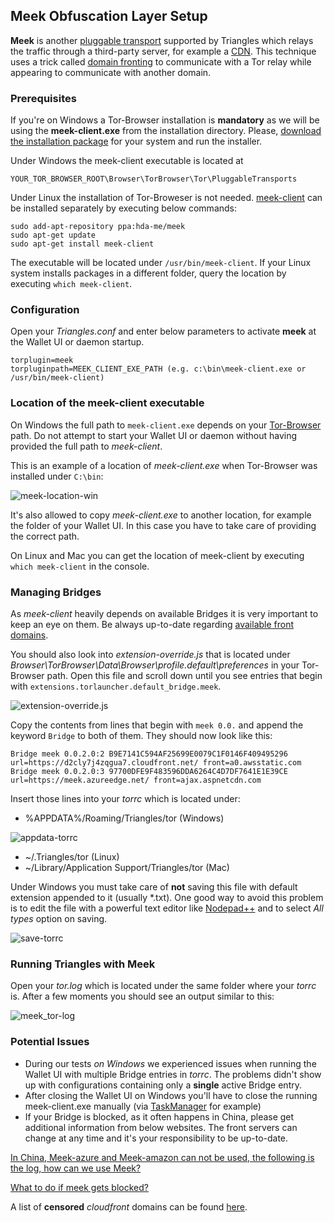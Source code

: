 ## Meek Obfuscation Layer Setup

**Meek** is another [pluggable transport](https://trac.torproject.org/projects/tor/wiki/doc/PluggableTransports) supported by Triangles which relays the traffic through a third-party server, for example a [CDN](https://en.wikipedia.org/wiki/Content_delivery_network). This technique uses a trick called [domain fronting](https://www.bamsoftware.com/papers/fronting/) to communicate with a Tor relay while appearing to communicate with another domain.

### Prerequisites

If you're on Windows a Tor-Browser installation is **mandatory** as we will be using the **meek-client.exe** from the installation directory. Please, [download the installation package](https://www.torproject.org/projects/torbrowser.html.en) for your system and run the installer.

Under Windows the meek-client executable is located at 

`YOUR_TOR_BROWSER_ROOT\Browser\TorBrowser\Tor\PluggableTransports`

Under Linux the installation of Tor-Broweser is not needed. [meek-client](https://launchpad.net/~hda-me/+archive/ubuntu/meek) can be installed separately by executing below commands:

```
sudo add-apt-repository ppa:hda-me/meek
sudo apt-get update
sudo apt-get install meek-client
```

The executable will be located under `/usr/bin/meek-client`. If your Linux system installs packages in a different folder, query the location by executing `which meek-client`. 

### Configuration

Open your *Triangles.conf* and enter below parameters to activate **meek** at the Wallet UI or daemon startup.

```
torplugin=meek
torpluginpath=MEEK_CLIENT_EXE_PATH (e.g. c:\bin\meek-client.exe or /usr/bin/meek-client)
```

### Location of the meek-client executable

On Windows the full path to `meek-client.exe` depends on your [Tor-Browser](https://www.torproject.org/projects/torbrowser.html.en) path. Do not attempt to start your Wallet UI or daemon without having provided the full path to *meek-client*. 

This is an example of a location of *meek-client.exe* when Tor-Browser was installed under `C:\bin`:

![meek-location-win](https://img3.picload.org/image/ddwawdiw/meek_client.png)

It's also allowed to copy *meek-client.exe* to another location, for example the folder of your Wallet UI. In this case you have to take care of providing the correct path.

On Linux and Mac you can get the location of meek-client by executing `which meek-client` in the console.

### Managing Bridges

As *meek-client* heavily depends on available Bridges it is very important to keep an eye on them. Be always up-to-date regarding [available front domains](https://trac.torproject.org/projects/tor/wiki/doc/meek).

You should also look into *extension-override.js* that is located under *Browser\TorBrowser\Data\Browser\profile.default\preferences* in your Tor-Browser path. Open this file and scroll down until you see entries that begin with `extensions.torlauncher.default_bridge.meek`.

![extension-override.js](https://img3.picload.org/image/ddwawala/extension_override.png)

Copy the contents from lines that begin with `meek 0.0.` and append the keyword `Bridge` to both of them. They should now look like this:

```
Bridge meek 0.0.2.0:2 B9E7141C594AF25699E0079C1F0146F409495296 url=https://d2cly7j4zqgua7.cloudfront.net/ front=a0.awsstatic.com
Bridge meek 0.0.2.0:3 97700DFE9F483596DDA6264C4D7DF7641E1E39CE url=https://meek.azureedge.net/ front=ajax.aspnetcdn.com
```

Insert those lines into your *torrc* which is located under:

* %APPDATA%/Roaming/Triangles/tor (Windows)

![appdata-torrc](https://camo.githubusercontent.com/88e2eeb4a949d4f5bbc9fe86d3c1c943de03dc9c/68747470733a2f2f696d67322e7069636c6f61642e6f72672f696d6167652f64647063616772612f746f7272635f706174682e706e67)

* ~/.Triangles/tor (Linux)
* ~/Library/Application Support/Triangles/tor (Mac)

Under Windows you must take care of **not** saving this file with default extension appended to it (usually *.txt). One good way to avoid this problem is to edit the file with a powerful text editor like [Nodepad++](https://notepad-plus-plus.org/download/v7.5.4.html) and to select *All types* option on saving.

![save-torrc](https://img3.picload.org/image/ddwaworl/save_torrc.png)

### Running Triangles with Meek

Open your *tor.log* which is located under the same folder where your *torrc* is. After a few moments you should see an output similar to this:

![meek_tor-log](https://img2.picload.org/image/ddwogdri/meek_log_tor.png)

### Potential Issues

* During our tests *on Windows* we experienced issues when running the Wallet UI with multiple Bridge entries in *torrc*. The problems didn't show up with configurations containing only a **single** active Bridge entry.
* After closing the Wallet UI on Windows you'll have to close the running meek-client.exe manually (via [TaskManager](https://en.wikipedia.org/wiki/Task_Manager_(Windows)) for example)
* If your Bridge is blocked, as it often happens in China, please get additional information from below websites. The front servers can change at any time and it's your responsibility to be up-to-date.


[In China, Meek-azure and Meek-amazon can not be used, the following is the log, how can we use Meek?](https://tor.stackexchange.com/questions/14170/in-china-meek-azure-and-meek-amazon-can-not-be-used-the-following-is-the-log)

[What to do if meek gets blocked?](https://lists.torproject.org/pipermail/tor-talk/2015-January/036410.html)

A list of **censored** *cloudfront* domains can be found [here](https://en.greatfire.org/search/all/cloudfront.net).
